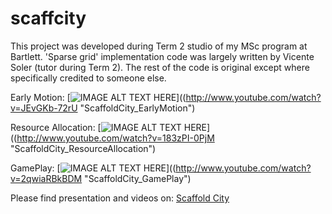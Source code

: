 # scaffcity

This project was developed during Term 2 studio of my MSc program at Bartlett.
'Sparse grid' implementation code was largely written by Vicente Soler (tutor during Term 2). 
The rest of the code is original except where specifically credited to someone else.

Early Motion:
[![IMAGE ALT TEXT HERE](https://img.youtube.com/vi/JEvGKb-72rU/0.jpg)]((http://www.youtube.com/watch?v=JEvGKb-72rU "ScaffoldCity_EarlyMotion") 

Resource Allocation:
[![IMAGE ALT TEXT HERE](https://img.youtube.com/vi/183zPI-0PjM/0.jpg)]((http://www.youtube.com/watch?v=183zPI-0PjM "ScaffoldCity_ResourceAllocation") 

GamePlay:
[![IMAGE ALT TEXT HERE](https://img.youtube.com/vi/2qwiaRBkBDM/0.jpg)]((http://www.youtube.com/watch?v=2qwiaRBkBDM "ScaffoldCity_GamePlay") 

Please find presentation and videos on: [Scaffold City](https://cargocollective.com/mjuliani/ScaffoldCity)
